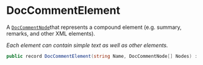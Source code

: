 # DocCommentElement
A [`DocCommentNode`](./DocCommentNode.md)that represents a compound element (e.g. summary, remarks, and other XML elements).

_Each element can contain simple text as well as other elements._

```cs
public record DocCommentElement(string Name, DocCommentNode[] Nodes) : DocCommentNode
```

